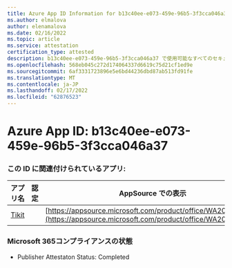 ```yaml
---
title: Azure App ID Information for b13c40ee-e073-459e-96b5-3f3cca046a37
ms.author: elmalova
author: elenamalova
ms.date: 02/16/2022
ms.topic: article
ms.service: attestation
certification_type: attested
description: b13c40ee-e073-459e-96b5-3f3cca046a37 で使用可能なすべてのセキュリティおよびコンプライアンス情報。
ms.openlocfilehash: 568eb045c272d174064337d6619c75d21cf1ed9e
ms.sourcegitcommit: 6af3331723896e5e6bd44236dbd87ab513fd91fe
ms.translationtype: MT
ms.contentlocale: ja-JP
ms.lasthandoff: 02/17/2022
ms.locfileid: "62876523"
---
```

# <a name="azure-app-id-b13c40ee-e073-459e-96b5-3f3cca046a37"></a>Azure App ID: b13c40ee-e073-459e-96b5-3f3cca046a37


### <a name="apps-associated-with-this-id"></a>この ID に関連付けられているアプリ:
| **アプリ名** | **認定** | **AppSource での表示** |
|--------------|---------------|-----------------------|
| [Tikit](https://docs.microsoft.com/microsoft-365-app-certification/forward/WA200002602) |  | [https://appsource.microsoft.com/product/office/WA200002602](https://appsource.microsoft.com/product/office/WA200002602) |

### <a name="microsoft-365-app-compliance-status"></a>Microsoft 365コンプライアンスの状態
- Publisher Attestaton Status: Completed
